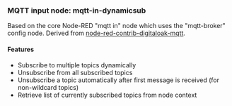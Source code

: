 ### MQTT input node: mqtt-in-dynamicsub
Based on the core Node-RED "mqtt in" node which uses the "mqtt-broker" config
node. Derived from [node-red-contrib-digitaloak-mqtt](https://github.com/digitaloak/node-red-contrib-digitaloak-mqtt).

#### Features
- Subscribe to multiple topics dynamically
- Unsubscribe from all subscribed topics
- Unsubscribe a topic automatically after first message is received (for non-wildcard topics)
- Retrieve list of currently subscribed topics from node context
